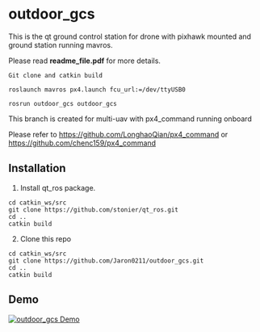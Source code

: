 # outdoor_gcs
This is the qt ground control station for drone with pixhawk mounted and ground station running mavros.

Please read **readme_file.pdf** for more details.

```
Git clone and catkin build

roslaunch mavros px4.launch fcu_url:=/dev/ttyUSB0

rosrun outdoor_gcs outdoor_gcs 
```

This branch is created for multi-uav with px4_command running onboard

Please refer to https://github.com/LonghaoQian/px4_command or https://github.com/chenc159/px4_command
## Installation
1. Install qt_ros package.
```
cd catkin_ws/src
git clone https://github.com/stonier/qt_ros.git
cd ..
catkin build
```
2. Clone this repo
```
cd catkin_ws/src
git clone https://github.com/Jaron0211/outdoor_gcs.git
cd ..
catkin build
```
## Demo
[![outdoor_gcs Demo](https://img.youtube.com/vi/aGwC7vnXZgQ/0.jpg)](https://youtu.be/aGwC7vnXZgQ)
